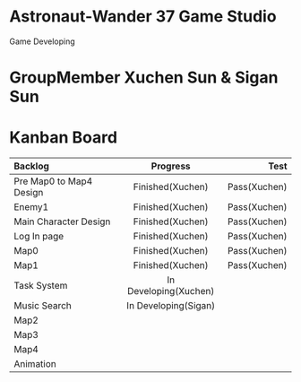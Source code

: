 # Astronaut-Wander  37 Game Studio
Game Developing

# GroupMember Xuchen Sun & Sigan Sun

# Kanban Board
| Backlog | Progress | Test |
|      :---   |     :---:      |          ---: |
| Pre Map0 to Map4 Design   | Finished(Xuchen)     | Pass(Xuchen)    |
| Enemy1     | Finished(Xuchen)       | Pass(Xuchen)      |
| Main Character Design     | Finished(Xuchen)       | Pass(Xuchen)      |
| Log In page     | Finished(Xuchen)       | Pass(Xuchen)     |
| Map0     | Finished(Xuchen)       | Pass(Xuchen)     |
| Map1     | Finished(Xuchen)       | Pass(Xuchen)      |
| Task System     | In Developing(Xuchen)       |       |
| Music Search     | In Developing(Sigan)       |      |
| Map2     |        |      |
| Map3     |        |      |
| Map4     |        |      |
| Animation     |        |      |
